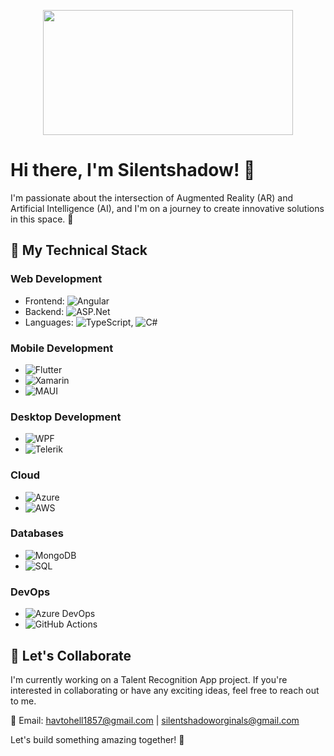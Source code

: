 <!-- Introduction Section -->
<p align="center">
  <img src="https://img.freepik.com/premium-vector/gorilla-black-background-closeup-yellow-lighting-jungle-zoo-strength-screams-leader-king-growl-dangerous-fangs-hunter-monkey-muscular-wild-artistic-concept-vector-illustration_748571-707.jpg?w=1060" width="400" height="200">
</p>

# Hi there, I'm Silentshadow! 👋

I'm passionate about the intersection of Augmented Reality (AR) and Artificial Intelligence (AI), and I'm on a journey to create innovative solutions in this space. 🚀

## 💼 My Technical Stack

### Web Development
- Frontend: ![Angular](https://img.shields.io/badge/Angular-%23DD0031.svg?style=for-the-badge&logo=angular&logoColor=white)
- Backend: ![ASP.Net](https://img.shields.io/badge/ASP.Net-%2305123.svg?style=for-the-badge&logo=.net&logoColor=white)
- Languages: ![TypeScript](https://img.shields.io/badge/TypeScript-%23007ACC.svg?style=for-the-badge&logo=typescript&logoColor=white), ![C#](https://img.shields.io/badge/C%23-%23239120.svg?style=for-the-badge&logo=c-sharp&logoColor=white)

### Mobile Development
- ![Flutter](https://img.shields.io/badge/Flutter-%2302569B.svg?style=for-the-badge&logo=flutter&logoColor=white)
- ![Xamarin](https://img.shields.io/badge/Xamarin-%230077B5.svg?style=for-the-badge&logo=xamarin&logoColor=white)
- ![MAUI](https://img.shields.io/badge/MAUI-%2305123.svg?style=for-the-badge&logo=.net&logoColor=white)

### Desktop Development
- ![WPF](https://img.shields.io/badge/WPF-%2305123.svg?style=for-the-badge&logo=.net&logoColor=white)
- ![Telerik](https://img.shields.io/badge/Telerik-%23000000.svg?style=for-the-badge&logo=telerik&logoColor=white)

### Cloud
- ![Azure](https://img.shields.io/badge/Azure-%230078D4.svg?style=for-the-badge&logo=microsoft-azure&logoColor=white)
- ![AWS](https://img.shields.io/badge/AWS-%23232F3E.svg?style=for-the-badge&logo=amazon-aws&logoColor=white)

### Databases
- ![MongoDB](https://img.shields.io/badge/MongoDB-%2347A248.svg?style=for-the-badge&logo=mongodb&logoColor=white)
- ![SQL](https://img.shields.io/badge/SQL-%230075A8.svg?style=for-the-badge&logo=sql&logoColor=white)

### DevOps
- ![Azure DevOps](https://img.shields.io/badge/Azure%20DevOps-%230078D4.svg?style=for-the-badge&logo=azure-devops&logoColor=white)
- ![GitHub Actions](https://img.shields.io/badge/GitHub%20Actions-%232671E5.svg?style=for-the-badge&logo=github-actions&logoColor=white)

## 🤝 Let's Collaborate
I'm currently working on a Talent Recognition App project. If you're interested in collaborating or have any exciting ideas, feel free to reach out to me.

📧 Email: [havtohell1857@gmail.com](mailto:havtohell1857@gmail.com) | [silentshadoworginals@gmail.com](mailto:silentshadoworginals@gmail.com)

Let's build something amazing together! 🚀
